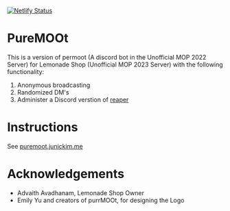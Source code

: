 [![Netlify Status](https://api.netlify.com/api/v1/badges/cb0773c9-7d6a-48b9-bdbb-428f6e4359ae/deploy-status)](https://app.netlify.com/sites/rococo-genie-d49178/deploys)

# PureMOOt

This is a version of permoot (A discord bot in the Unofficial MOP 2022 Server)
for Lemonade Shop (Unofficial MOP 2023 Server) with the following functionality:

1. Anonymous broadcasting
2. Randomized DM's
3. Administer a Discord verstion of [reaper](https://aops.com/reaper)

# Instructions

See [puremoot.junickim.me](https://puremoot.junickim.me)

# Acknowledgements

- Advaith Avadhanam, Lemonade Shop Owner
- Emily Yu and creators of purrMOOt, for designing the Logo
